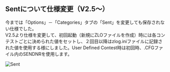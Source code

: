 ## Sentについて仕様変更（V2.5～）

今までは「Options」－「Categories」タブの「Sent」を変更しても保存されない仕様でした。  
V2.5より仕様を変更して、初回起動（新規にZLOファイルを作成）時には各コンテストごとに決められた値をセットし、２回目以降はzlog.iniファイルに記録された値を使用する様にしました。User Defined Contest時は初回時、.CFGファイル内のSENDNRを使用します。  

![Sent](https://github.com/jr8ppg/zLog/blob/images/options_sentno.png)

